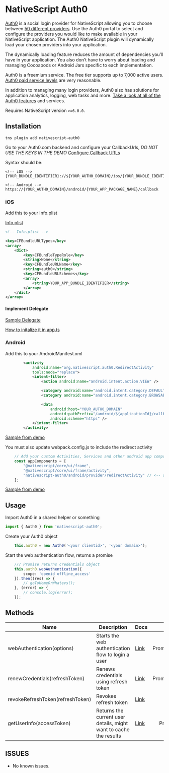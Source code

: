 # NativeScript Auth0

[Auth0](https://auth0.com) is a social login provider for NativeScript allowing you to choose between [50 different providers](https://auth0.com/docs/identityproviders).  Use the Auth0 portal to select and configure the providers you would like to make available in your NativeScript application. The Auth0 NativeScript plugin will dynamically load your chosen providers into your application.

The dynamically loading feature reduces the amount of dependencies you’ll have in your application. You also don’t have to worry about loading and managing Cocoapods or Android Jars specific to each implementation.

Auth0 is a freemium service. The free tier supports up to 7,000 active users. [Auth0 paid service levels](https://auth0.com/pricing) are very reasonable.

In addition to managing many login providers, Auth0 also has solutions for application analytics, logging, web tasks and more. [Take a look at all of the Auth0 features](https://auth0.com/why-auth0) and services.

Requires NativeScript version `>=6.0.0`.


## Installation

```terminal
tns plugin add nativescript-auth0
```

Go to your Auth0.com backend and configure your CallbackUrls, *DO NOT USE THE KEYS IN THE DEMO*
[Configure Callback URLs](https://auth0.com/docs/quickstart/native/ios-swift/00-getting-started#configure-callback-urls)

Syntax should be:
```
<!-- iOS -->
{YOUR_BUNDLE_IDENTIFIER}://${YOUR_AUTH0_DOMAIN}/ios/{YOUR_BUNDLE_IDENTIFIER}/callback

<!-- Android -->
https://{YOUR_AUTH0_DOMAIN}/android/{YOUR_APP_PACKAGE_NAME}/callback
```



### iOS

Add this to your Info.plist

[Info.plist](./demo/app/App_Resources/iOS/Info.plist#L46-L58)
```xml
<!-- Info.plist -->

<key>CFBundleURLTypes</key>
<array>
    <dict>
        <key>CFBundleTypeRole</key>
        <string>None</string>
        <key>CFBundleURLName</key>
        <string>auth0</string>
        <key>CFBundleURLSchemes</key>
        <array>
            <string>YOUR_APP_BUNDLE_IDENTIFIER</string>
        </array>
    </dict>
</array>
```


#### Implement Delegate ####

[Sample Delegate](./demo/app/custom-app-delegate.ts)

[How to initalize it in app.ts](./demo/app/app.ts#L3-L13)



### Android

Add this to your AndroidManifest.xml

```xml
        <activity
            android:name="org.nativescript.auth0.RedirectActivity"
            tools:node="replace">
            <intent-filter>
                <action android:name="android.intent.action.VIEW" />

                <category android:name="android.intent.category.DEFAULT" />
                <category android:name="android.intent.category.BROWSABLE" />

                <data
                    android:host="YOUR_AUTH0_DOMAIN"
                    android:pathPrefix="/android/${applicationId}/callback"
                    android:scheme="https" />
            </intent-filter>
        </activity>
```
[Sample from demo](./demo/app/App_Resources/Android/src/main/AndroidManifest.xml#L44-L60)

You must also update webpack.config.js to include the redirect activity

```js
    // Add your custom Activities, Services and other android app components here.
    const appComponents = [
        "@nativescript/core/ui/frame",
        "@nativescript/core/ui/frame/activity",
        "nativescript-auth0/android/provider/redirectActivity" // <-- add this line
    ];
```
[Sample from demo](./demo/webpack.config.js#L15-L20)


## Usage

Import Auth0 in a shared helper or something

```ts
import { Auth0 } from 'nativescript-auth0';
```

Create your Auth0 object
```ts
    this.auth0 = new Auth0('<your clientid>', '<your domain>');
```

Start the web authentication flow, returns a promise
```ts
    /// Promise returns credentials object
    this.auth0.webAuthentication({
        scope: 'openid offline_access'
    }).then((res) => {
        // goToHomeOrWhatevs(); 
    }, (error) => {
        // console.log(error);
    });
```

## Methods
| Name                             | Description                                                                 | Docs                                                                    | Returns              |
|----------------------------------|-----------------------------------------------------------------------------|-------------------------------------------------------------------------|---------------------:|
| webAuthentication(options)       | Starts the web authentication flow to login a user                          | [Link](https://auth0.com/docs/api/authentication#login)                 | Promise\<Credentials> |
| renewCredentials(refreshToken)   | Renews credentials using refresh token                                      | [Link](https://auth0.com/docs/api/authentication#refresh-token)         | Promise\<Credentials> |
| revokeRefreshToken(refreshToken) | Revokes refresh token                                                       | [Link](https://auth0.com/docs/api/authentication#revoke-refresh-token)  |        Promise\<void> |
| getUserInfo(accessToken)         | Returns the current user details, might want to cache the results           | [Link](https://auth0.com/docs/api/authentication#get-user-info)         |    Promise\<UserInfo> |


## ISSUES
- No known issues.

